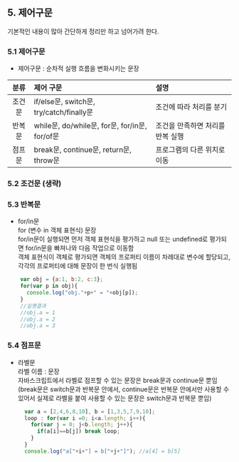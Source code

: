 ## 5. 제어구문
기본적인 내용이 많아 간단하게 정리만 하고 넘어가려 한다.
### 5.1 제어구문
  - 제어구문 : 순차적 실행 흐름을 변화시키는 문장  
  
  |분류|제어 구문|설명|
  |:--:|:-------|:----|
  |조건문|if/else문, switch문, try/catch/finally문|조건에 따라 처리를 분기|
  |반복문|while문, do/while문, for문, for/in문, for/of문|조건을 만족하면 처리를 반복 실행|
  |점프문|break문, continue문, return문, throw문|프로그램의 다른 위치로 이동|
  <!--20200104 기록 마침
      7장은 자바스크립트에만 해당되는 내용이 아닌 것이 많아 빨리 넘어가도 될 것 같다.-->
  <!--20200105 기록 시작-->
  
### 5.2 조건문 (생략)

### 5.3 반복문
  - for/in문  
    for (변수 in 객체 표현식) 문장  
    for/in문이 실행되면 먼저 객체 표현식을 평가하고 null 또는 undefined로 평가되면 for/in문을 빠져나와 다음 작업으로 이동함   
    객체 표현식이 객체로 평가되면 객체의 프로퍼티 이름이 차례대로 변수에 할당되고, 각각의 프로퍼티에 대해 문장이 한 번식 실행됨  
    
  ```javascript
      var obj = {a:1, b:2, c:3};
      for(var p in obj){
        console.log("obj."+p+" = "+obj[p]);
      }
      //실행결과
      //obj.a = 1
      //obj.a = 2
      //obj.a = 3
  ```
### 5.4 점프문
  - 라벨문  
    라벨 이름 : 문장  
    자바스크립트에서 라벨로 점프할 수 있는 문장은 break문과 continue문 뿐임  
    (break문은 switch문과 반복문 안에서, continue문은 반복문 안에서만 사용할 수 있어서 실제로 라벨을 붙여 사용할 수 있는 문장은 switch문과 반복문 뿐임)
    
    ```javascript
      var a = [2,4,6,8,10], b = [1,3,5,7,9,10];
      loop : for(var i =0; i<a.length; i++){
        for(var j = 0; j<b.length; j++){
          if(a[i]==b[j]) break loop;
        } 
      }
      console.log("a["+i+"] = b["+j+"]"); //a[4] = b[5]
      
    ```
